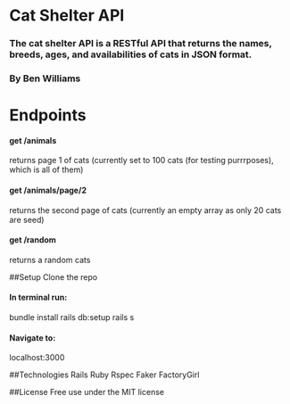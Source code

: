# Cat Shelter API

### The cat shelter API is a RESTful API that returns the names, breeds, ages, and availabilities of cats in JSON format.

### By Ben Williams

# Endpoints

#### get /animals
 returns page 1 of cats (currently set to 100 cats (for testing purrrposes), which is all of them)

#### get /animals/page/2
 returns the second page of cats (currently an empty array as only 20 cats are seed)

#### get /random
  returns a random cats

##Setup
Clone the repo
#### In terminal run:
bundle install
rails db:setup
rails s
#### Navigate to:
localhost:3000


##Technologies
Rails
Ruby
Rspec
Faker
FactoryGirl

##License
Free use under the MIT license
